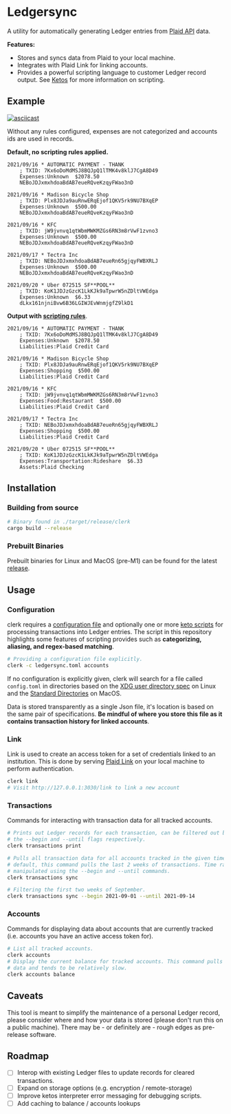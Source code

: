 # Ledgersync

A utility for automatically generating Ledger entries from [Plaid API][Plaid]
data.

**Features:**
* Stores and syncs data from Plaid to your local machine.
* Integrates with Plaid Link for linking accounts.
* Provides a powerful scripting language to customer Ledger record output. See
	[Ketos](https://github.com/murarth/ketos) for more information on scripting.

## Example
[![asciicast](https://asciinema.org/a/437024.png)](https://asciinema.org/a/437024)


Without any rules configured, expenses are not categorized and accounts ids are
used in records.

__Default, no scripting rules applied.__
```
2021/09/16 * AUTOMATIC PAYMENT - THANK
    ; TXID: 7Kx6oDoMdMSJ8BQJpQ1lTMK4v8klJ7CgA8D49
    Expenses:Unknown  $2078.50
    NEBoJDJxmxhdoaBdAB7eueRQveKzqyFWao3nD

2021/09/16 * Madison Bicycle Shop
    ; TXID: Plx8JDJa9auRnwERqEjof1QKV5rk9NU7BXqEP
    Expenses:Unknown  $500.00
    NEBoJDJxmxhdoaBdAB7eueRQveKzqyFWao3nD

2021/09/16 * KFC
    ; TXID: jW9jvnvq1qtWbmMWKMZGs6RN3m8rVwF1zvno3
    Expenses:Unknown  $500.00
    NEBoJDJxmxhdoaBdAB7eueRQveKzqyFWao3nD

2021/09/17 * Tectra Inc
    ; TXID: NEBoJDJxmxhdoaBdAB7eueRn65gjqyFWBXRLJ
    Expenses:Unknown  $500.00
    NEBoJDJxmxhdoaBdAB7eueRQveKzqyFWao3nD

2021/09/20 * Uber 072515 SF**POOL**
    ; TXID: KoK1JDJzGzcK1LkKJk9aTpwrW5nZDltVWEdga
    Expenses:Unknown  $6.33
    dLkx161njniBvw6B36LGIWJEvWnmjgfZ9lkD1
```

__Output with [scripting rules](transform.keto)__.
```
2021/09/16 * AUTOMATIC PAYMENT - THANK
    ; TXID: 7Kx6oDoMdMSJ8BQJpQ1lTMK4v8klJ7CgA8D49
    Expenses:Unknown  $2078.50
    Liabilities:Plaid Credit Card

2021/09/16 * Madison Bicycle Shop
    ; TXID: Plx8JDJa9auRnwERqEjof1QKV5rk9NU7BXqEP
    Expenses:Shopping  $500.00
    Liabilities:Plaid Credit Card

2021/09/16 * KFC
    ; TXID: jW9jvnvq1qtWbmMWKMZGs6RN3m8rVwF1zvno3
    Expenses:Food:Restaurant  $500.00
    Liabilities:Plaid Credit Card

2021/09/17 * Tectra Inc
    ; TXID: NEBoJDJxmxhdoaBdAB7eueRn65gjqyFWBXRLJ
    Expenses:Shopping  $500.00
    Liabilities:Plaid Credit Card

2021/09/20 * Uber 072515 SF**POOL**
    ; TXID: KoK1JDJzGzcK1LkKJk9aTpwrW5nZDltVWEdga
    Expenses:Transportation:Rideshare  $6.33
    Assets:Plaid Checking
```

## Installation

### Building from source
```sh
# Binary found in ./target/release/clerk
cargo build --release
```

### Prebuilt Binaries
Prebuilt binaries for Linux and MacOS (pre-M1) can be found for the latest
[release](https://github.com/allancalix/clerk/releases).

## Usage

### Configuration
clerk requires a [configuration file](ledgersync.toml) and optionally one
or more [keto scripts](transform.keto) for processing transactions into Ledger
entries. The script in this repository highlights some features of scripting
provides such as __categorizing, aliasing, and regex-based matching__.

```sh
# Providing a configuration file explicitly.
clerk -c ledgersync.toml accounts
```

If no configuration is explicitly given, clerk will search for a file called
`config.toml` in directories based on the [XDG user directory spec](https://www.freedesktop.org/wiki/Software/xdg-user-dirs/)
on Linux and the [Standard Directories][] on MacOS.

Data is stored transparently as a single Json file, it's location is based on the
same pair of specifications. __Be mindful of where you store this file as it
contains transaction history for linked accounts__.

### Link
Link is used to create an access token for a set of credentials linked to an
institution. This is done by serving [Plaid Link][] on your local machine to
perform authentication.

```sh
clerk link
# Visit http://127.0.0.1:3030/link to link a new account
```

### Transactions
Commands for interacting with transaction data for all tracked accounts.

```sh
# Prints out Ledger records for each transaction, can be filtered out by date using
# the --begin and --until flags respectively.
clerk transactions print

# Pulls all transaction data for all accounts tracked in the given time range. By
# default, this command pulls the last 2 weeks of transactions. Time range can be
# manipulated using the --begin and --until commands.
clerk transactions sync

# Filtering the first two weeks of September.
clerk transactions sync --begin 2021-09-01 --until 2021-09-14
```

### Accounts
Commands for displaying data about accounts that are currently tracked (i.e.
accounts you have an active access token for).

```sh
# List all tracked accounts.
clerk accounts
# Display the current balance for tracked accounts. This command pulls the latest
# data and tends to be relatively slow.
clerk accounts balance
```

## Caveats
This tool is meant to simplify the maintenance of a personal Ledger record, please
consider where and how your data is stored (please don't run this on a public
machine). There may be - or definitely are - rough edges as pre-release software.

## Roadmap
- [ ] Interop with existing Ledger files to update records for cleared transactions.
- [ ] Expand on storage options (e.g. encryption / remote-storage)
- [ ] Improve ketos interpreter error messaging for debugging scripts.
- [ ] Add caching to balance / accounts lookups

[Plaid]: https://plaid.com/docs/api/ "Plaid Docs"
[Plaid Link]: https://plaid.com/docs/link/ "Plaid Link Documentation"
[Standard Directories]: https://developer.apple.com/library/archive/documentation/FileManagement/Conceptual/FileSystemProgrammingGuide/FileSystemOverview/FileSystemOverview.html#//apple_ref/doc/uid/TP40010672-CH2-SW6
